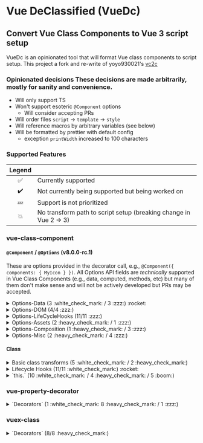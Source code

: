 # Vue DeClassified (VueDc)

## Convert Vue Class Components to Vue 3 script setup

VueDc is an opinionated tool that will format Vue class components to script setup. This project a fork and re-write of yoyo930021's [vc2c](https://github.com/yoyo930021/vc2c)

### Opinionated decisions These decisions are made arbitrarily, mostly for sanity and convenience.

- Will only support TS
- Won't support esoteric `@Component` options
  - Will consider accepting PRs
- Will order files `script` -> `template` -> `style`
- Will reference macros by arbitrary variables (see below)
- Will be formatted by prettier with default config
  - exception `printWidth` increased to 100 characters

### Supported Features

|       Legend       |                                                                   |
| :----------------: | ----------------------------------------------------------------- |
| :white_check_mark: | Currently supported                                               |
| :heavy_check_mark: | Not currently being supported but being worked on                 |
|       :zzz:        | Support is not prioritized                                        |
|       :boom:       | No transform path to script setup (breaking change in Vue 2 -> 3) |

### vue-class-component

#### `@Component` / `@Options` (v8.0.0-rc.1)

These are options provided in the decorator call, e.g., `@Component({ components: { MyIcon } })`. All Options API fields are _technically_ supported in Vue Class Components (e.g., data, computed, methods, etc) but many of them don't make sense and will not be actively developed but PRs may be accepted.

<details>
<summary>Options-Data (3 :white_check_mark: / 3 :zzz:) :rocket:</summary>

| Options-Data |     supported?     | notes                                                   |
| :----------: | :----------------: | ------------------------------------------------------- |
|     data     |       :zzz:        | While you can add these what you even using VCC for?    |
|    props     | :white_check_mark: |                                                         |
|  propsData   |       :zzz:        | This is primarily a testing feature                     |
|   computed   |       :zzz:        | While you can add these what you even using VCC for?    |
|    watch     | :white_check_mark: |                                                         |
|   exposes    | :white_check_mark: | RC Feature since Vue 3 require declaring exposed fields |

</details>

<details>
<summary>Options-DOM (4/4 :zzz:)</summary>

| Options-DOM | supported? | notes                                       |
| :---------: | :--------: | ------------------------------------------- |
|     el      |   :zzz:    | DOM Options are more suited for Options API |
|  template   |   :zzz:    | -                                           |
|   render    |   :zzz:    | -                                           |
| renderError |   :zzz:    | -                                           |

</details>

<details>
<summary>Options-LifeCycleHooks (11/11 :zzz:)</summary>

| Options-LifeCycle Hooks | supported? | notes                                                |
| :---------------------: | :--------: | ---------------------------------------------------- |
|      beforeCreate       |   :zzz:    | While you can add these what you even using VCC for? |
|         created         |   :zzz:    | -                                                    |
|       beforeMount       |   :zzz:    | -                                                    |
|         mounted         |   :zzz:    | -                                                    |
|      beforeUpdate       |   :zzz:    | -                                                    |
|         updated         |   :zzz:    | -                                                    |
|        activated        |   :zzz:    | -                                                    |
|       deactivated       |   :zzz:    | -                                                    |
|      beforeDestroy      |   :zzz:    | -                                                    |
|        destroyed        |   :zzz:    | -                                                    |
|      errorCaptured      |   :zzz:    | -                                                    |

</details>

<details>
<summary>Options-Assets (2 :heavy_check_mark: / 1 :zzz:)</summary>

| Options-Assets |     supported?     | notes                                                 |
| :------------: | :----------------: | ----------------------------------------------------- |
|   directives   | :heavy_check_mark: |                                                       |
|    filters     | :heavy_check_mark: | Will be converted to simple methods                   |
|   components   |       :zzz:        | If you chance the name of your imports this may break |

</details>

<details>
<summary>Options-Composition (1 :heavy_check_mark: / 3 :zzz:)</summary>

| Options-Composition |     supported?     | notes                                                    |
| :-----------------: | :----------------: | -------------------------------------------------------- |
|       parent        |       :zzz:        | Seem hacky to be specifying a parent in VCC SFC          |
|       mixins        |       :zzz:        | While you can add these what are you even using VCC for? |
|       extends       |       :zzz:        | -                                                        |
|   provide/inject    | :heavy_check_mark: |                                                          |

</details>

<details>
<summary>Options-Misc (2 :heavy_check_mark: / 4 :zzz:)</summary>

| Options-Misc |     supported?     | notes                                                                 |
| :----------: | :----------------: | --------------------------------------------------------------------- |
|     name     |       :zzz:        | Doesn't make much sense an script setup                               |
|  delimiters  |       :zzz:        |                                                                       |
|  functional  |       :zzz:        | If all it uses is props script setup will automatically be functional |
|    model     | :heavy_check_mark: |                                                                       |
| inheritAttrs | :heavy_check_mark: |                                                                       |
|   comments   |       :zzz:        | VueDc will try to preserve comments by default                        |

</details>

#### Class

<details>
<summary>Basic class transforms (5 :white_check_mark: / 2 :heavy_check_mark:)</summary>

|      feature       |     supported?     | notes                                  |
| :----------------: | :----------------: | -------------------------------------- |
|      methods       | :white_check_mark: | Basic method support (no decorators)   |
|  data properties   | :white_check_mark: | Basic class properties (no decorators) |
|  getters/setters   | :white_check_mark: | Computed refs                          |
|       mixins       | :heavy_check_mark: |                                        |
|       extend       | :heavy_check_mark: |                                        |
| sort by dependency | :white_check_mark: | Will try to sort dependencies\*        |
|  `$refs:! {...}`   | :white_check_mark: | converted to regular `Ref`s            |

<sup>\* VueDc does it best to sort dependencies to avoid used before defined issues. It requires processing essentially a directed acyclic graph and it's complicated so please raise issues if found.</sup>

</details>

<details>
<summary>Lifecycle Hooks (11/11 :white_check_mark:) :rocket:</summary>

| lifecycle hooks |     supported?     | notes                                            |
| :-------------: | :----------------: | ------------------------------------------------ |
|  beforeCreate   | :white_check_mark: | body contents moved to root of script setup body |
|     created     | :white_check_mark: | body contents moved to root of script setup body |
|   beforeMount   | :white_check_mark: | `onBeforeMount`                                  |
|     mounted     | :white_check_mark: | `onMounted`                                      |
|  beforeUpdate   | :white_check_mark: | `onBeforeUpdate`                                 |
|     updated     | :white_check_mark: | `onUpdated`                                      |
|    activated    | :white_check_mark: | `onActivated`                                    |
|   deactivated   | :white_check_mark: | `onDeactivated`                                  |
|  beforeDestroy  | :white_check_mark: | `onBeforeDestroy`                                |
|    destroyed    | :white_check_mark: | `onDestroy`                                      |
|  errorCaptured  | :white_check_mark: | `onErrorCaptured`                                |

</details>

<details>
<summary>`this.<property>` (10 :white_check_mark: / 4 :heavy_check_mark: / 5 :boom:)</summary>

|    `this.`     |     supported?     | notes                                                                    |
| :------------: | :----------------: | ------------------------------------------------------------------------ |
| PropertyAccess | :white_check_mark: | Primitives: `Ref`, Complex: `Reactive`, Uninitialized: Regular variables |
|    methods     | :white_check_mark: |                                                                          |
|    `$attrs`    | :heavy_check_mark: | Via `const attrs = useAttrs()`                                           |
|    `$data`     | :white_check_mark: | Treated same as data Class PropertyAssignments                           |
|    `$emit`     | :white_check_mark: | Via `const emit = defineEmits<...>()`                                    |
|  `$nextTick`   | :white_check_mark: | Via `import { nextTick } from 'vue';`                                    |
|   `$parent`    |       :boom:       | Refactor your code. Prop/Emits or Provide/Inject<sup>\*</sup>            |
|  `$children`   |       :boom:       | -                                                                        |
|    `$props`    | :white_check_mark: | Via `const props = defineProps<...>()`                                   |
|    `$refs`     | :white_check_mark: |                                                                          |
|    `$route`    | :white_check_mark: | Via `const route = useRoute();`                                          |
|   `$router`    | :white_check_mark: | Via `const router = useRouter();`                                        |
|    `$slots`    | :heavy_check_mark: | Via `const slots = defineSlots<...>()`                                   |
| `$scopedSlots` | :heavy_check_mark: | Via `const slots = defineSlots<...>()`                                   |
|    `$store`    | :white_check_mark: | Via `const store = useStore();`                                          |
|    `$watch`    | :heavy_check_mark: | Via `import { watch } from 'vue';`                                       |
|     `$on`      |       :boom:       |                                                                          |
|    `$once`     |       :boom:       |                                                                          |
|     `$off`     |       :boom:       |                                                                          |

<sup>\* <a href="https://stackoverflow.com/questions/50942544/emit-event-from-content-in-slot-to-parent">Strategies to handle tightly coupled children in slots</a></sup>

</details>

### vue-property-decorator

<details>
<summary>`Decorators` (1 :white_check_mark: 8 :heavy_check_mark: / 1 :zzz:)</summary>

|     decorator      |     supported?     | notes |
| :----------------: | :----------------: | ----- |
|      `@Prop`       | :white_check_mark: |       |
|    `@PropSync`     |       :zzz:        |       |
|      `@Model`      | :heavy_check_mark: |       |
|      `@Watch`      | :white_check_mark: |       |
|     `@Provide`     | :heavy_check_mark: |       |
|     `@Inject`      | :heavy_check_mark: |       |
| `@ProvideReactive` | :heavy_check_mark: |       |
| `@InjectReactive`  | :heavy_check_mark: |       |
|      `@Emit`       | :heavy_check_mark: |       |
|       `@Ref`       | :heavy_check_mark: |       |

</details>

### vuex-class

<details>
<summary>`Decorators` (8/8 :heavy_check_mark:)</summary>

|   decorator    |     supported?     | notes |
| :------------: | :----------------: | ----- |
|   `@Action`    | :heavy_check_mark: |       |
|   `@Getter`    | :heavy_check_mark: |       |
|  `@Mutation`   | :heavy_check_mark: |       |
|    `@State`    | :heavy_check_mark: |       |
|  `@Ns.Action`  | :heavy_check_mark: |       |
|  `@Ns.Getter`  | :heavy_check_mark: |       |
| `@Ns.Mutation` | :heavy_check_mark: |       |
|  `@Ns.State`   | :heavy_check_mark: |       |

</details>
